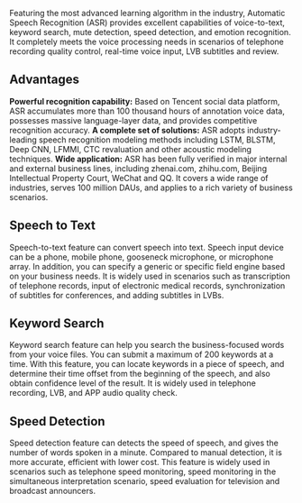 Featuring the most advanced learning algorithm in the industry, Automatic Speech Recognition (ASR) provides excellent capabilities of voice-to-text, keyword search, mute detection, speed detection, and emotion recognition. It completely meets the voice processing needs in scenarios of telephone recording quality control, real-time voice input, LVB subtitles and review.
## Advantages
**Powerful recognition capability:** Based on Tencent social data platform, ASR accumulates more than 100 thousand hours of annotation voice data, possesses massive language-layer data, and provides competitive recognition accuracy.
**A complete set of solutions:** ASR adopts industry-leading speech recognition modeling methods including LSTM, BLSTM, Deep CNN, LFMMI, CTC revaluation and other acoustic modeling techniques.
**Wide application:** ASR has been fully verified in major internal and external business lines, including zhenai.com, zhihu.com, Beijing Intellectual Property Court, WeChat and QQ. It covers a wide range of industries, serves 100 million DAUs, and applies to a rich variety of business scenarios.
## Speech to Text
Speech-to-text feature can convert speech into text. Speech input device can be a phone, mobile phone, gooseneck microphone, or microphone array. In addition, you can specify a generic or specific field engine based on your business needs. It is widely used in scenarios such as transcription of telephone records, input of electronic medical records, synchronization of subtitles for conferences, and adding subtitles in LVBs.
## Keyword Search
Keyword search feature can help you search the business-focused words from your voice files. You can submit a maximum of 200 keywords at a time. With this feature, you can locate keywords in a piece of speech, and determine their time offset from the beginning of the speech, and also obtain confidence level of the result. It is widely used in telephone recording, LVB, and APP audio quality check.
## Speed Detection
Speed detection feature can detects the speed of speech, and gives the number of words spoken in a minute. Compared to manual detection, it is more accurate, efficient with lower cost. This feature is widely used in scenarios such as telephone speed monitoring, speed monitoring in the simultaneous interpretation scenario, speed evaluation for television and broadcast announcers.

